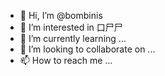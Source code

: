 - 👋 Hi, I’m @bombinis
- 👀 I’m interested in 口尸尸
- 🌱 I’m currently learning ...
- 💞️ I’m looking to collaborate on ...
- 📫 How to reach me ...

<!---
bombinis/bombinis is a ✨ special ✨ repository because its `README.md` (this file) appears on your GitHub profile.
You can click the Preview link to take a look at your changes.
--->
